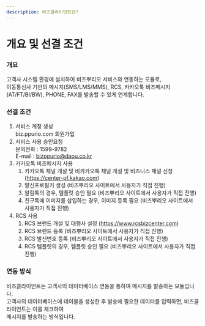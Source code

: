 ```yaml
---
description: 비즈클라이언트란?
---
```


# 개요 및 선결 조건

### 개요

고객사 시스템 환경에 설치하여 비즈뿌리오 서비스와 연동하는 모듈로,\
이동통신사 기반의 메시지(SMS/LMS/MMS), RCS, 카카오톡 비즈메시지 (AT/FT/BI/BW), PHONE, FAX를 발송할 수 있게 연계합니다.

### 선결 조건

1. 서비스 계정 생성\
   biz.ppurio.com 회원가입
2. 서비스 사용 승인요청\
   문의전화 : 1599-9782\
   E-mail : bizppurio@daou.co.kr
3. 카카오톡 비즈메시지 사용
   1. 카카오톡 채널 개설 및 비카카오톡 채널 개설 및 비즈니스 채널 신청 (https://center-pf.kakao.com)
   2. 발신프로필키 생성 (비즈뿌리오 사이트에서 사용자가 직접 진행)
   3. 알림톡의 경우, 템플릿 승인 필요 (비즈뿌리오 사이트에서 사용자가 직접 진행)
   4. 친구톡에 이미지를 삽입하는 경우, 이미지 등록 필요 (비즈뿌리오 사이트에서 사용자가 직접 진행)
4. RCS 사용
   1. RCS 브랜드 개설 및 대행사 설정 (https://www.rcsbizcenter.com)
   2. RCS 브랜드 등록 (비즈뿌리오 사이트에서 사용자가 직접 진행)
   3. RCS 발신번호 등록 (비즈뿌리오 사이트에서 사용자가 직접 진행)
   4. RCS 템플릿의 경우, 템플릿 승인 필요 (비즈뿌리오 사이트에서 사용자가 직접 진행)



### 연동 방식

비즈클라이언트는 고객사의 데이터베이스 연동을 통하여 메시지를 발송하는 모듈입니다. \
고객사의 데이터베이스에 테이블을 생성한 후 발송에 필요한 데이터를 입력하면, 비즈클라이언트는 이를 체크하여 \
메시지를 발송하는 방식입니다.
